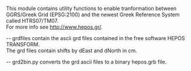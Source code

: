 This module contains utility functions to enable tranformation between  
GGRS/Greek Grid (EPSG:2100) and the newest Greek Reference System called HTRS07/TM07.   
For more info see http://www.hepos.gr/.  

-- grdfiles contain the ascii grd files contained in the free software HEPOS TRANSFORM.  
The grd files contain shifts by dEast and dNorth in cm.  

-- grd2bin.py converts the grd ascii files to a binary hepos.grb file.  